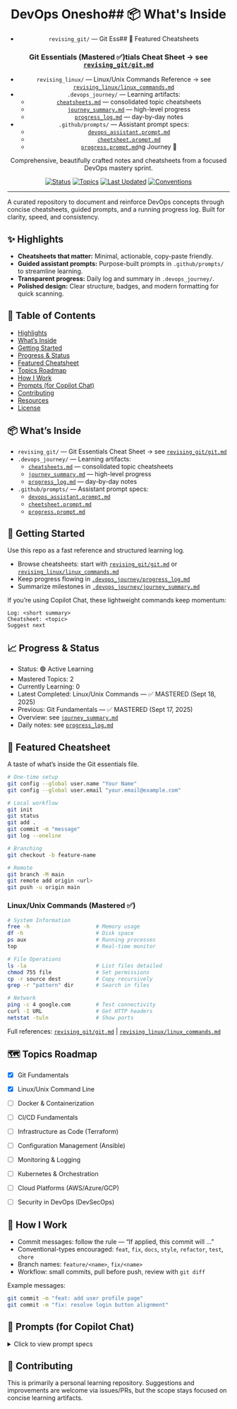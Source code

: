 <div align="center">

# DevOps Onesho## 📦 What's Inside
- `revising_git/` — Git Ess## 🌟 Featured Cheatsheets

### Git Essentials (Mastered ✅)tials Cheat Sheet → see [`revising_git/git.md`](revising_git/git.md)
- `revising_linux/` — Linux/Unix Commands Reference → see [`revising_linux/linux_commands.md`](revising_linux/linux_commands.md)
- `.devops_journey/` — Learning artifacts:
  - [`cheatsheets.md`](.devops_journey/cheatsheets.md) — consolidated topic cheatsheets
  - [`journey_summary.md`](.devops_journey/journey_summary.md) — high-level progress
  - [`progress_log.md`](.devops_journey/progress_log.md) — day-by-day notes
- `.github/prompts/` — Assistant prompt specs:
  - [`devops_assistant.prompt.md`](.github/prompts/devops_assistant.prompt.md)
  - [`cheetsheet.prompt.md`](.github/prompts/cheetsheet.prompt.md)
  - [`progress.prompt.md`](.github/prompts/progress.prompt.md)ng Journey 🚀

Comprehensive, beautifully crafted notes and cheatsheets from a focused DevOps mastery sprint.

<a href="#-progress--status"><img alt="Status" src="https://img.shields.io/badge/status-active-brightgreen?style=for-the-badge"></a>
<a href="#-whats-inside"><img alt="Topics" src="https://img.shields.io/badge/topics-2_mastered-blue?style=for-the-badge"></a>
<a href="#-progress--status"><img alt="Last Updated" src="https://img.shields.io/badge/last_update-2025--09--18-purple?style=for-the-badge"></a>
<a href="#-how-i-work"><img alt="Conventions" src="https://img.shields.io/badge/commits-conventional-ff69b4?style=for-the-badge"></a>

</div>

---

A curated repository to document and reinforce DevOps concepts through concise cheatsheets, guided prompts, and a running progress log. Built for clarity, speed, and consistency.


## ✨ Highlights
- **Cheatsheets that matter:** Minimal, actionable, copy-paste friendly.
- **Guided assistant prompts:** Purpose-built prompts in `.github/prompts/` to streamline learning.
- **Transparent progress:** Daily log and summary in `.devops_journey/`.
- **Polished design:** Clear structure, badges, and modern formatting for quick scanning.


## 🧭 Table of Contents
- [Highlights](#-highlights)
- [What’s Inside](#-whats-inside)
- [Getting Started](#-getting-started)
- [Progress & Status](#-progress--status)
- [Featured Cheatsheet](#-featured-cheatsheet)
- [Topics Roadmap](#-topics-roadmap)
- [How I Work](#-how-i-work)
- [Prompts (for Copilot Chat)](#-prompts-for-copilot-chat)
- [Contributing](#-contributing)
- [Resources](#-resources)
- [License](#-license)


## 📦 What’s Inside
- `revising_git/` — Git Essentials Cheat Sheet → see [`revising_git/git.md`](revising_git/git.md)
- `.devops_journey/` — Learning artifacts:
  - [`cheatsheets.md`](.devops_journey/cheatsheets.md) — consolidated topic cheatsheets
  - [`journey_summary.md`](.devops_journey/journey_summary.md) — high-level progress
  - [`progress_log.md`](.devops_journey/progress_log.md) — day-by-day notes
- `.github/prompts/` — Assistant prompt specs:
  - [`devops_assistant.prompt.md`](.github/prompts/devops_assistant.prompt.md)
  - [`cheetsheet.prompt.md`](.github/prompts/cheetsheet.prompt.md)
  - [`progress.prompt.md`](.github/prompts/progress.prompt.md)


## 🚀 Getting Started
Use this repo as a fast reference and structured learning log.

- Browse cheatsheets: start with [`revising_git/git.md`](revising_git/git.md) or [`revising_linux/linux_commands.md`](revising_linux/linux_commands.md)
- Keep progress flowing in [`.devops_journey/progress_log.md`](.devops_journey/progress_log.md)
- Summarize milestones in [`.devops_journey/journey_summary.md`](.devops_journey/journey_summary.md)

If you’re using Copilot Chat, these lightweight commands keep momentum:

```text
Log: <short summary>
Cheatsheet: <topic>
Suggest next
```


## 📈 Progress & Status
- Status: 🟢 Active Learning
- Mastered Topics: 2
- Currently Learning: 0
- Latest Completed: Linux/Unix Commands — ✅ MASTERED (Sept 18, 2025)
- Previous: Git Fundamentals — ✅ MASTERED (Sept 17, 2025)
- Overview: see [`journey_summary.md`](.devops_journey/journey_summary.md)
- Daily notes: see [`progress_log.md`](.devops_journey/progress_log.md)


## 🌟 Featured Cheatsheet
A taste of what’s inside the Git essentials file.

```bash
# One-time setup
git config --global user.name "Your Name"
git config --global user.email "your.email@example.com"

# Local workflow
git init
git status
git add .
git commit -m "message"
git log --oneline

# Branching
git checkout -b feature-name

# Remote
git branch -M main
git remote add origin <url>
git push -u origin main
```

### Linux/Unix Commands (Mastered ✅)
```bash
# System Information
free -h                     # Memory usage
df -h                       # Disk space
ps aux                      # Running processes
top                         # Real-time monitor

# File Operations
ls -la                      # List files detailed
chmod 755 file              # Set permissions
cp -r source dest           # Copy recursively
grep -r "pattern" dir       # Search in files

# Network
ping -c 4 google.com        # Test connectivity
curl -I URL                 # Get HTTP headers
netstat -tuln               # Show ports
```

Full references: [`revising_git/git.md`](revising_git/git.md) | [`revising_linux/linux_commands.md`](revising_linux/linux_commands.md)


## 🗺️ Topics Roadmap
- [x] Git Fundamentals
- [x] Linux/Unix Command Line
- [ ] Docker & Containerization
- [ ] CI/CD Fundamentals
- [ ] Infrastructure as Code (Terraform)
- [ ] Configuration Management (Ansible)
- [ ] Monitoring & Logging
- [ ] Kubernetes & Orchestration
- [ ] Cloud Platforms (AWS/Azure/GCP)
- [ ] Security in DevOps (DevSecOps)


## 🧪 How I Work
- Commit messages: follow the rule — “If applied, this commit will …”
- Conventional-types encouraged: `feat`, `fix`, `docs`, `style`, `refactor`, `test`, `chore`
- Branch names: `feature/<name>`, `fix/<name>`
- Workflow: small commits, pull before push, review with `git diff`

Example messages:
```bash
git commit -m "feat: add user profile page"
git commit -m "fix: resolve login button alignment"
```


## 🧩 Prompts (for Copilot Chat)
<details>
<summary>Click to view prompt specs</summary>

- Assistant role: [`.github/prompts/devops_assistant.prompt.md`](.github/prompts/devops_assistant.prompt.md)
- Cheatsheet generator: [`.github/prompts/cheetsheet.prompt.md`](.github/prompts/cheetsheet.prompt.md)
- Progress logger: [`.github/prompts/progress.prompt.md`](.github/prompts/progress.prompt.md)

</details>


## 🤝 Contributing
This is primarily a personal learning repository. Suggestions and improvements are welcome via issues/PRs, but the scope stays focused on concise learning artifacts.
